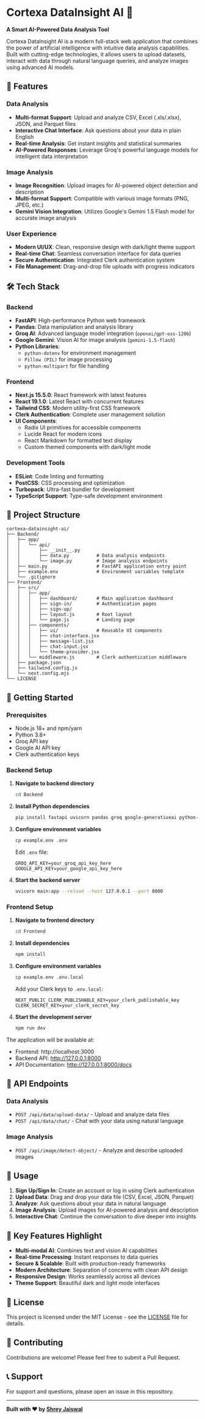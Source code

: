 
# Cortexa DataInsight AI 🧠

**A Smart AI-Powered Data Analysis Tool**

Cortexa DataInsight AI is a modern full-stack web application that combines the power of artificial intelligence with intuitive data analysis capabilities. Built with cutting-edge technologies, it allows users to upload datasets, interact with data through natural language queries, and analyze images using advanced AI models.

## 🚀 Features

### Data Analysis
- **Multi-format Support**: Upload and analyze CSV, Excel (.xls/.xlsx), JSON, and Parquet files
- **Interactive Chat Interface**: Ask questions about your data in plain English
- **Real-time Analysis**: Get instant insights and statistical summaries
- **AI-Powered Responses**: Leverage Groq's powerful language models for intelligent data interpretation

### Image Analysis
- **Image Recognition**: Upload images for AI-powered object detection and description
- **Multi-format Support**: Compatible with various image formats (PNG, JPEG, etc.)
- **Gemini Vision Integration**: Utilizes Google's Gemini 1.5 Flash model for accurate image analysis

### User Experience
- **Modern UI/UX**: Clean, responsive design with dark/light theme support
- **Real-time Chat**: Seamless conversation interface for data queries
- **Secure Authentication**: Integrated Clerk authentication system
- **File Management**: Drag-and-drop file uploads with progress indicators

## 🛠️ Tech Stack

### Backend
- **FastAPI**: High-performance Python web framework
- **Pandas**: Data manipulation and analysis library
- **Groq AI**: Advanced language model integration (`openai/gpt-oss-120b`)
- **Google Gemini**: Vision AI for image analysis (`gemini-1.5-flash`)
- **Python Libraries**:
  - `python-dotenv` for environment management
  - `Pillow (PIL)` for image processing
  - `python-multipart` for file handling

### Frontend
- **Next.js 15.5.0**: React framework with latest features
- **React 19.1.0**: Latest React with concurrent features
- **Tailwind CSS**: Modern utility-first CSS framework
- **Clerk Authentication**: Complete user management solution
- **UI Components**:
  - Radix UI primitives for accessible components
  - Lucide React for modern icons
  - React Markdown for formatted text display
  - Custom themed components with dark/light mode

### Development Tools
- **ESLint**: Code linting and formatting
- **PostCSS**: CSS processing and optimization
- **Turbopack**: Ultra-fast bundler for development
- **TypeScript Support**: Type-safe development environment

## 📁 Project Structure

```
cortexa-datainsight-ai/
├── Backend/
│   ├── app/
│   │   └── api/
│   │       ├── __init__.py
│   │       ├── data.py          # Data analysis endpoints
│   │       └── image.py         # Image analysis endpoints
│   ├── main.py                  # FastAPI application entry point
│   ├── example.env              # Environment variables template
│   └── .gitignore
├── Frontend/
│   ├── src/
│   │   ├── app/
│   │   │   ├── dashboard/       # Main application dashboard
│   │   │   ├── sign-in/         # Authentication pages
│   │   │   ├── sign-up/
│   │   │   ├── layout.js        # Root layout
│   │   │   └── page.js          # Landing page
│   │   ├── components/
│   │   │   ├── ui/              # Reusable UI components
│   │   │   ├── chat-interface.jsx
│   │   │   ├── message-list.jsx
│   │   │   ├── chat-input.jsx
│   │   │   └── theme-provider.jsx
│   │   └── middleware.js        # Clerk authentication middleware
│   ├── package.json
│   ├── tailwind.config.js
│   └── next.config.mjs
└── LICENSE
```

## 🚀 Getting Started

### Prerequisites
- Node.js 18+ and npm/yarn
- Python 3.8+
- Groq API key
- Google AI API key
- Clerk authentication keys

### Backend Setup

1. **Navigate to backend directory**
   ```bash
   cd Backend
   ```

2. **Install Python dependencies**
   ```bash
   pip install fastapi uvicorn pandas groq google-generativeai python-dotenv pillow python-multipart
   ```

3. **Configure environment variables**
   ```bash
   cp example.env .env
   ```
   
   Edit `.env` file:
   ```env
   GROQ_API_KEY=your_groq_api_key_here
   GOOGLE_API_KEY=your_google_api_key_here
   ```

4. **Start the backend server**
   ```bash
   uvicorn main:app --reload --host 127.0.0.1 --port 8000
   ```

### Frontend Setup

1. **Navigate to frontend directory**
   ```bash
   cd Frontend
   ```

2. **Install dependencies**
   ```bash
   npm install
   ```

3. **Configure environment variables**
   ```bash
   cp example.env .env.local
   ```
   
   Add your Clerk keys to `.env.local`:
   ```env
   NEXT_PUBLIC_CLERK_PUBLISHABLE_KEY=your_clerk_publishable_key
   CLERK_SECRET_KEY=your_clerk_secret_key
   ```

4. **Start the development server**
   ```bash
   npm run dev
   ```

The application will be available at:
- Frontend: http://localhost:3000
- Backend API: http://127.0.0.1:8000
- API Documentation: http://127.0.0.1:8000/docs

## 🔧 API Endpoints

### Data Analysis
- `POST /api/data/upload-data/` - Upload and analyze data files
- `POST /api/data/chat/` - Chat with your data using natural language

### Image Analysis
- `POST /api/image/detect-object/` - Analyze and describe uploaded images

## 🎯 Usage

1. **Sign Up/Sign In**: Create an account or log in using Clerk authentication
2. **Upload Data**: Drag and drop your data file (CSV, Excel, JSON, Parquet)
3. **Analyze**: Ask questions about your data in natural language
4. **Image Analysis**: Upload images for AI-powered analysis and description
5. **Interactive Chat**: Continue the conversation to dive deeper into insights

## 🌟 Key Features Highlight

- **Multi-modal AI**: Combines text and vision AI capabilities
- **Real-time Processing**: Instant responses to data queries
- **Secure & Scalable**: Built with production-ready frameworks
- **Modern Architecture**: Separation of concerns with clean API design
- **Responsive Design**: Works seamlessly across all devices
- **Theme Support**: Beautiful dark and light mode interfaces

## 📄 License

This project is licensed under the MIT License - see the [LICENSE](LICENSE) file for details.

## 🤝 Contributing

Contributions are welcome! Please feel free to submit a Pull Request.

## 📞 Support

For support and questions, please open an issue in this repository.

---

**Built with ❤️ by [Shrey Jaiswal](https://github.com/ShreyJaiswal1)**